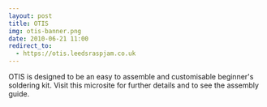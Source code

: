 ```yaml
---
layout: post
title: OTIS
img: otis-banner.png
date: 2010-06-21 11:00
redirect_to:
  - https://otis.leedsraspjam.co.uk
---
```


OTIS is designed to be an easy to assemble and customisable beginner's soldering kit. Visit this microsite for further details and to see the assembly guide.
